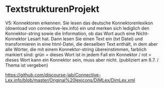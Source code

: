# TextstrukturenProjekt

V5: Konnektoren erkennen. Sie lesen das deutsche Konnektorenlexikon (download von connective-lex.info) ein und merken sich lediglich den Konnektor-string sowie die Information, ob das Wort auch eine Nicht-Konnektor Lesart hat. Dann lesen Sie einen Text ein (txt Datei) und transformieren in eine html-Datei, die denselben Text enthält, in dem aber alle Wörter, die mit einem Konnektor-string übereinstimmen, farblich markiert sind: grün = dieses Wort ist in jedem Fall ein Konnektor / rot = dieses Wort kann ein Konnektor sein, muss aber nicht. (publiziert am 8.7. / Thema ist vergeben)


https://github.com/discourse-lab/Connective-Lex.info/blob/master/Original%20lexicons/DiMLex/DimLex.xml
